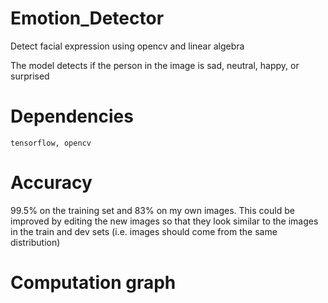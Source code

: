 # Emotion_Detector
Detect facial expression using opencv and linear algebra

The model detects if the person in the image is sad, neutral, happy, or surprised

# Dependencies

`tensorflow, opencv`

# Accuracy

99.5% on the training set and 83% on my own images. This could be improved by editing the new images so that they look similar to the images in the train and dev sets (i.e. images should come from the same distribution)

# Computation graph